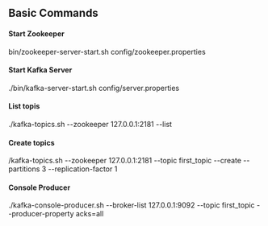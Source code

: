 ## Basic Commands
#### Start Zookeeper
bin/zookeeper-server-start.sh config/zookeeper.properties 

#### Start Kafka Server
./bin/kafka-server-start.sh config/server.properties

#### List topis
./kafka-topics.sh --zookeeper 127.0.0.1:2181 --list

#### Create topics
/kafka-topics.sh --zookeeper 127.0.0.1:2181 --topic first_topic --create --partitions 3 --replication-factor 1

#### Console Producer
./kafka-console-producer.sh --broker-list 127.0.0.1:9092 --topic first_topic --producer-property acks=all
